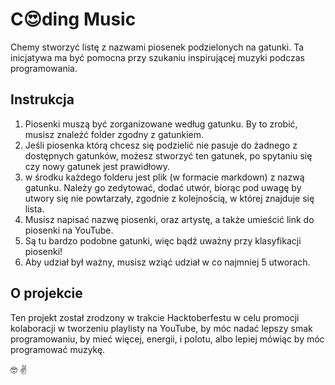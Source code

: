 # C:heart_eyes:ding Music

Chemy stworzyć listę z nazwami piosenek podzielonych na gatunki. Ta inicjatywa ma być pomocna przy szukaniu inspirującej muzyki podczas programowania.

## Instrukcja

1. Piosenki muszą być zorganizowane według gatunku. By to zrobić, musisz znaleźć folder zgodny z gatunkiem.
2. Jeśli piosenka którą chcesz się podzielić nie pasuje do żadnego z dostępnych gatunków, możesz stworzyć ten gatunek, po spytaniu się czy nowy gatunek jest prawidłowy.
3. w środku każdego folderu jest plik (w formacie markdown) z nazwą gatunku. Należy go zedytować, dodać utwór, biorąc pod uwagę by utwory się nie powtarzały, zgodnie z kolejnością, w której znajduje się lista.
4. Musisz napisać nazwę piosenki, oraz artystę, a także umieścić link do piosenki na YouTube.
5. Są tu bardzo podobne gatunki, więc bądź uważny przy klasyfikacji piosenki!
6. Aby udział był ważny, musisz wziąć udział w co najmniej 5 utworach.

## O projekcie

Ten projekt został zrodzony w trakcie Hacktoberfestu w celu promocji kolaboracji w tworzeniu playlisty na YouTube, by móc nadać lepszy smak programowaniu, by mieć więcej, energii, i polotu, albo lepiej mówiąc by móc programować muzykę.

:nerd_face: :v:
